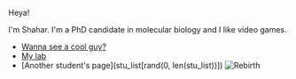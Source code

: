 Heya! 

I'm Shahar. I'm a PhD candidate in molecular biology and I like video games.

* [Wanna see a cool guy?](/coolguy.md)
* [My lab](https://www.weizmann.ac.il/molgen/Gerst/home)
* [Another student's page](stu_list[rand(0, len(stu_list))])
![](https://i.redd.it/r9imxd0clz4c1.jpg "Rebirth")
